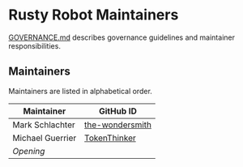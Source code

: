 # Rusty Robot Maintainers

[GOVERNANCE.md](GOVERNANCE.md) describes governance guidelines and
maintainer responsibilities.

## Maintainers

Maintainers are listed in alphabetical order.

| Maintainer       | GitHub ID                                             |
|------------------|-------------------------------------------------------|
| Mark Schlachter  | [the-wondersmith](https://github.com/the-wondersmith) |
| Michael Guerrier | [TokenThinker](https://github.com/Token-Thinker)      |
| _Opening_        |                                                       |